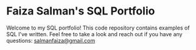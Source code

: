 # Faiza Salman's SQL Portfolio
Welcome to my SQL portfolio! 
This code repository contains examples of SQL I've written.
Feel free to take a look and reach out if you have any questions:
salmanfaiza@gmail.com
